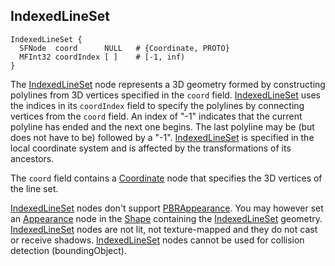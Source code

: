 ## IndexedLineSet

```
IndexedLineSet {
  SFNode  coord      NULL   # {Coordinate, PROTO}
  MFInt32 coordIndex [ ]    # [-1, inf)
}
```

The [IndexedLineSet](#indexedlineset) node represents a 3D geometry formed by constructing polylines from 3D vertices specified in the `coord` field.
[IndexedLineSet](#indexedlineset) uses the indices in its `coordIndex` field to specify the polylines by connecting vertices from the `coord` field.
An index of "-1" indicates that the current polyline has ended and the next one begins.
The last polyline may be (but does not have to be) followed by a "-1".
[IndexedLineSet](#indexedlineset) is specified in the local coordinate system and is affected by the transformations of its ancestors.

The `coord` field contains a [Coordinate](coordinate.md) node that specifies the 3D vertices of the line set.

[IndexedLineSet](#indexedlineset) nodes don't support [PBRAppearance](#pbrappearance).
You may however set an [Appearance](#appearance) node in the [Shape](#shape) containing the [IndexedLineSet](#indexedlineset) geometry.
[IndexedLineSet](#indexedlineset) nodes are not lit, not texture-mapped and they do not cast or receive shadows.
[IndexedLineSet](#indexedlineset) nodes cannot be used for collision detection (boundingObject).
